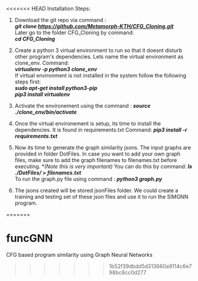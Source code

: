 <<<<<<< HEAD
Installation Steps: 

1. Download the git repo via command : \
***git clone https://github.com/Metamorph-KTH/CFG_Cloning.git*** \
   Later go to the folder CFG_Cloning by command: \
   ***cd CFG_Cloning***

2. Create a python 3 virtual environment to run so that it doesnt disturb other program's dependencies. Lets name the virtual environment as clone_env. Command: \
   ***virtualenv -p python3 clone_env*** \
  If virtual environment is not installed in the system follow the following steps first: \
  ***sudo apt-get install python3-pip*** \
  ***pip3 install virtualenv***

3. Activate the environement using the command :
***source ./clone_env/bin/activate***

4. Once the virtual environement is setup, its time to install the dependencies. It is found in requirements.txt 
   Command: ***pip3 install -r requirements.txt*** 

5. Now its time to generate the graph similarity jsons. The input graphs are provided in folder DotFiles. In case you want to add your own graph files, make sure to add the graph filenames to filenames.txt before executing. **(*Note this is very important)** You can do this by command:
***ls ./DotFiles/ > filenames.txt***  
   To run the graph.py file using command : 
   ***python3 graph.py***
   
6.  The jsons created will be stored jsonFiles folder. We could create a training and testing set of these json files and use it to run the SIMGNN program.   

=======
# funcGNN
CFG based program similarity using Graph Neural Networks
>>>>>>> 1b52f39dbdd5d313660a9114c6e798bc8cc0d277

